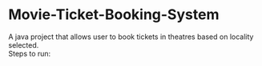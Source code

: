 # Movie-Ticket-Booking-System
A java project that allows user to book tickets in theatres based on locality selected.<br>
Steps to run:<br>

